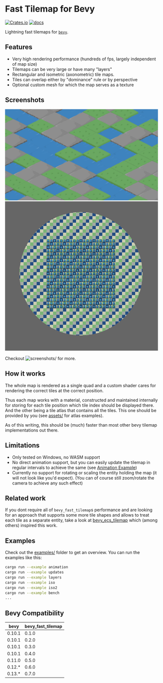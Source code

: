 
# Fast Tilemap for Bevy

[![Crates.io](https://img.shields.io/crates/v/bevy_fast_tilemap)](https://crates.io/crates/bevy_fast_tilemap)
[![docs](https://docs.rs/bevy_fast_tilemap/badge.svg)](https://docs.rs/bevy_fast_tilemap/)

Lightning fast tilemaps for [`bevy`](https://bevyengine.org/).

## Features

- Very high rendering performance (hundreds of fps, largely independent of map size)
- Tilemaps can be very large or have many "layers"
- Rectangular and isometric (axonometric) tile maps.
- Tiles can overlap either by "dominance" rule or by perspective
- Optional custom mesh for which the map serves as a texture

## Screenshots

![iso_perspective](screenshots/iso_perspective.png)
![custom_mesh](screenshots/custom_mesh.png)

Checkout ![screenshots/](screenshots/) for more.

## How it works

The whole map is rendered as a single quad and a custom shader cares for rendering the
correct tiles at the correct position.

Thus each map works with a material, constructed and maintained
internally for storing for each tile position which tile index should be displayed there. And the
other being a tile atlas that contains all the tiles. This one should be provided by you (see [assets/](assets/) for
atlas examples).

As of this writing, this should be (much) faster than most other bevy tilemap implementations out
there.

## Limitations

- Only tested on Windows, no WASM support
- No direct animation support, but you can easily update the tilemap in regular intervals
  to achieve the same (see [Animation Example](examples/animation.rs))
- Currently no support for rotating or scaling the entity holding the map (it will not look like you'd expect).
  (You can of course still zoom/rotate the camera to achieve any such effect)

## Related work

If you dont require all of `bevy_fast_tilemap`s performance and are looking for an approach that
supports some more tile shapes and allows to treat each tile as a separate entity, take a look at
[bevy_ecs_tilemap](https://github.com/StarArawn/bevy_ecs_tilemap/) which (among others) inspired
this work.

## Examples

Check out the [examples/](examples/) folder to get an overview.
You can run the examples like this:

```bash
cargo run --example animation
cargo run --example updates
cargo run --example layers
cargo run --example iso
cargo run --example iso2
cargo run --example bench
...
```

## Bevy Compatibility

|bevy|bevy_fast_tilemap|
|---|---|
|0.10.1|0.1.0|
|0.10.1|0.2.0|
|0.10.1|0.3.0|
|0.10.1|0.4.0|
|0.11.0|0.5.0|
|0.12.*|0.6.0|
|0.13.*|0.7.0|
